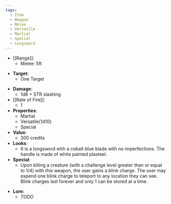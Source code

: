 ```yaml
---
tags:
  - Item
  - Weapon
  - Melee
  - Versatile
  - Martial
  - Special
  - Longsword
---
```

* [[Range]]:
	* Melee: 5ft
- **Target:**
	- One Target
* **Damage**:
	* 1d8 + STR slashing
* [[Rate of Fire]]:
	* 1
* **Properties**:
	* Martial
	* Versatile(1d10)
	* Special
* **Value**:
	* 300 credits
* **Looks**:
	* It is a longsword with a cobalt blue blade with no imperfections. The handle is made of white painted plasteel.
* **Special**:
	* Upon killing a creature (with a challenge level greater than or equal to 1/4) with this weapon, the user gains a blink charge. The user may expend one blink charge to teleport to any location they can see. Blink charges last forever and only 1 can be stored at a time.
- **Lore:**
	- *TODO*